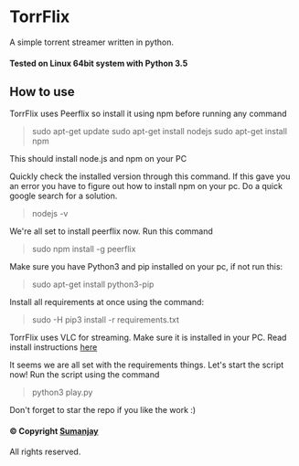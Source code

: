 # TorrFlix
A simple torrent streamer written in python.
#### Tested on Linux 64bit system with Python 3.5

## How to use
TorrFlix uses Peerflix so install it using npm before running any command
> sudo apt-get update
> sudo apt-get install nodejs
> sudo apt-get install npm

This should install node.js and npm on your PC

Quickly check the installed version through this command. If this gave you an error you have to figure out how to install npm on your pc. Do a quick google search for a solution.

> nodejs -v

We're all set to install peerflix now. Run this command
> sudo npm install -g peerflix

Make sure you have Python3 and pip installed on your pc, if not run this:
> sudo apt-get install python3-pip

Install all requirements at once using the command:

> sudo -H pip3 install -r requirements.txt

TorrFlix uses VLC for streaming. Make sure it is installed in your PC. Read install instructions [here](https://www.videolan.org/vlc/)

 It seems we are all set with the requirements things. Let's start the script now!
 Run the script using the command
 > python3 play.py
 
 Don't forget to star the repo if you like the work :)
 #### © Copyright  [Sumanjay](https://cyberboysumanjay.github.io)
 All rights reserved.
